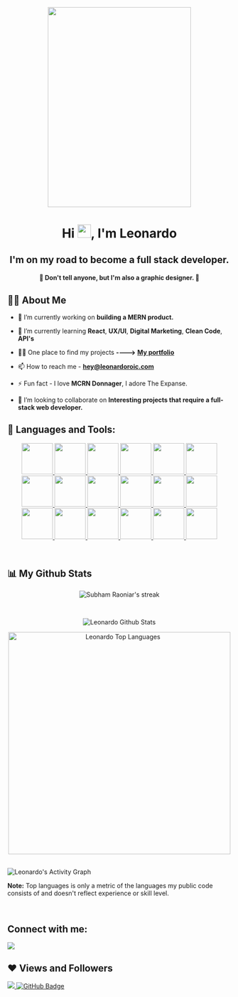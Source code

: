 <p align="center"><img width="80%"  src="https://content.techgig.com/photo/75755485/Are-you-a-programmer-You-can-make-money-with-these-12-ideas-instantly.jpg" width=30px height="450px"/></p>

<h1 align="center">Hi <img src="https://raw.githubusercontent.com/MartinHeinz/MartinHeinz/master/wave.gif" width="30px">, I'm Leonardo</h1>
<h2 align="center">I'm on my road to become a full stack developer.</h2>
<h4 align="center"> 🤫 Don't tell anyone, but I'm also a graphic designer. 🤫 </h4>

## 🙋‍♂️ About Me

- 🔭 I’m currently working on **building a MERN product.** 

- 🌱 I’m currently learning **React**, **UX/UI**, **Digital Marketing**, **Clean Code**, **API's**

- 👨‍💻 One place to find my projects **---->** <a href="https://www.leotg.com"  target=_blank> **My portfolio** </a>

- 📫 How to reach me - **hey@leonardoroic.com**

- ⚡ Fun fact - I love **MCRN Donnager**, I adore The Expanse.

- 👯 I’m looking to collaborate on **Interesting projects that require a full-stack web developer.**

## 🚀 Languages and Tools:

<p align="center"> 
    <a href="https://developer.mozilla.org/en-US/docs/Web/JavaScript" target="_blank"> <img src="https://img.icons8.com/color/48/000000/javascript.png" height=70px width=70px/> </a> 
    <a href="https://www.w3.org/html/" target="_blank"> <img src="https://img.icons8.com/color/48/000000/html-5.png" height=70px width=70px//> </a> 
    <a href="https://www.w3schools.com/css/" target="_blank"> <img src="https://img.icons8.com/color/48/000000/css3.png" height=70px width=70px//> </a>     
    <a href="https://vitejs.dev/" target="_blank"> <img src="https://vitejs.dev/logo-with-shadow.png" height=70px width=70px/> </a> 
    <a href="https://vuejs.org/" target="_blank"> <img src="https://upload.wikimedia.org/wikipedia/commons/thumb/9/95/Vue.js_Logo_2.svg/640px-Vue.js_Logo_2.svg.png" height=70px width=70px//> </a>
    <a href="https://pinia.vuejs.org/" target="_blank"> <img src="https://pinia.vuejs.org/logo.svg" height=70px width=70px//> </a>
    <a href="https://sass-lang.com//" target="_blank"> <img src="https://cdn.freebiesupply.com/logos/large/2x/sass-1-logo-png-transparent.png" height=70px width=70px//> </a>
    <a href="https://webpack.js.org/" target="_blank"> <img src="https://raw.githubusercontent.com/webpack/media/master/logo/icon.png" height=70px width=70px//> </a>
    <a href="https://caddyserver.com/" target="_blank"> <img src="https://www.unixmen.com/wp-content/uploads/2017/08/caddy-logo.jpg" height=70px width=70px//> </a>
    <a href="https://linuxmint.com/" target="_blank"> <img src="https://upload.wikimedia.org/wikipedia/commons/thumb/3/3f/Linux_Mint_logo_without_wordmark.svg/1200px-Linux_Mint_logo_without_wordmark.svg.png" height=70px width=70px//> </a>
    <a href="https://dotnet.microsoft.com/en-us/languages/csharp" target="_blank"> <img src="https://camo.githubusercontent.com/8d56e87edf99e89bfc457cd62462e0b7aae19e6b197b1df5c542d474d8d76f81/68747470733a2f2f646576656c6f7065722e6665646f726170726f6a6563742e6f72672f7374617469632f6c6f676f2f6373686172702e706e67" height=70px width=70px//> </a>    
<a href="https://nuxt.com/" target="_blank"> <img src="https://avatars.githubusercontent.com/u/23360933?s=280&v=4" height=70px width=70px//> </a>
<a href="https://astro.build/" target="_blank"> <img src="https://astro.js.org/astro.png" height=70px width=70px//> </a>
<a href="https://react.dev/ "target="_blank"> <img src="https://upload.wikimedia.org/wikipedia/commons/thumb/a/a7/React-icon.svg/1200px-React-icon.svg.png" height=70px width=70px//> </a>
<a href="https://www.figma.com/ "target="_blank"> <img  src="https://assets.asana.biz/transform/ba9b63a3-f255-4088-b5fe-14ab4628f50b/logo-app-figma" height=70px width=70px//> </a>
<a href="https://www.adobe.com/products/photoshop.html" target="_blank"> <img  src="https://upload.wikimedia.org/wikipedia/commons/thumb/a/af/Adobe_Photoshop_CC_icon.svg/1200px-Adobe_Photoshop_CC_icon.svg.png" height=70px width=70px//> </a>
<a href="https://www.adobe.com/products/illustrator.html" target="_blank"> <img  src="https://upload.wikimedia.org/wikipedia/commons/thumb/f/fb/Adobe_Illustrator_CC_icon.svg/1200px-Adobe_Illustrator_CC_icon.svg.png" height=70px width=70px//> </a> 
<a href="https://inkscape.org/" target="_blank"> <img  src="https://upload.wikimedia.org/wikipedia/commons/thumb/0/0d/Inkscape_Logo.svg/2048px-Inkscape_Logo.svg.png" height=70px width=70px//> </a>   
</p>

<br/>

## 📊 My Github Stats

<p align="center">
    <img title="Streak stats" alt="Subham Raoniar's streak" src="https://github-readme-streak-stats.herokuapp.com/?user=FiggyHunter&theme=midnight-purple"/>
</p>
  <br/>
    <p align="center"><img alt="Leonardo Github Stats" src="https://github-readme-stats.vercel.app/api?username=FiggyHunter&show_icons=true&count_private=true&theme=react&hide_border=true&bg_color=000000&text_color=ffffff&title_color=7234baff&icon_color=7234baff"/></p>

  <p align="center"><img alt="Leonardo Top Languages" src="https://github-readme-stats.vercel.app/api/top-langs/?username=FiggyHunter&langs_count=8&count_private=true&layout=compact&&hide_border=true&bg_color=000000&text_color=ffffff&title_color=7234baff" width = 500px /></p>
  <br/>

  <img alt="Leonardo's Activity Graph" src="https://activity-graph.herokuapp.com/graph?username=FiggyHunter&bg_color=000000&text_color=ffffff&title_color=7234baff&hide_border=true&"/>

  <p><b>Note:</b> Top languages is only a metric of the languages my public code consists of and doesn't reflect experience or skill level.</p>

<br/>

## Connect with me:

<p align="left">
<a href = "https://www.instagram.com/leonardoroic/"><img src="https://img.icons8.com/fluent/48/000000/instagram-new.png"/></a>
</p>

## ❤ Views and Followers

<a href="https://github.com/Meghna-DAS/github-profile-views-counter">
    <img src="https://komarev.com/ghpvc/?username=FiggyHunter">
</a>
<a href="https://github.com/FiggyHunter?tab=followers"><img src="https://img.shields.io/github/followers/FiggyHunter?label=Followers&style=social" alt="GitHub Badge"></a>
